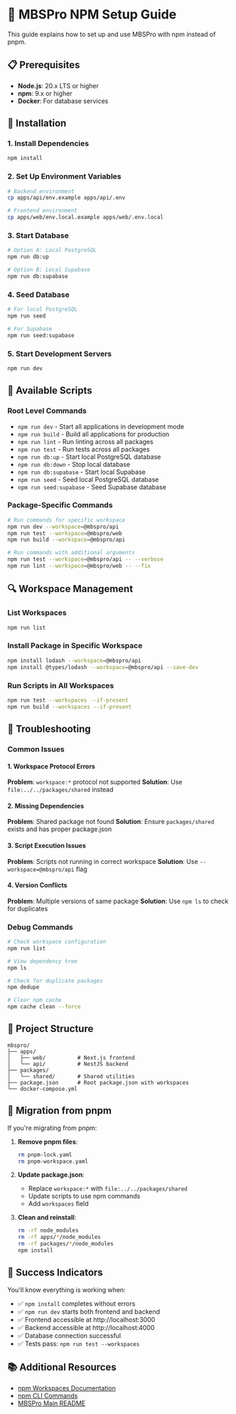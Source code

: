 # 🚀 MBSPro NPM Setup Guide

This guide explains how to set up and use MBSPro with npm instead of pnpm.

## 📋 Prerequisites

- **Node.js**: 20.x LTS or higher
- **npm**: 9.x or higher
- **Docker**: For database services

## 🔧 Installation

### 1. Install Dependencies
```bash
npm install
```

### 2. Set Up Environment Variables
```bash
# Backend environment
cp apps/api/env.example apps/api/.env

# Frontend environment  
cp apps/web/env.local.example apps/web/.env.local
```

### 3. Start Database
```bash
# Option A: Local PostgreSQL
npm run db:up

# Option B: Local Supabase
npm run db:supabase
```

### 4. Seed Database
```bash
# For local PostgreSQL
npm run seed

# For Supabase
npm run seed:supabase
```

### 5. Start Development Servers
```bash
npm run dev
```

## 🎯 Available Scripts

### Root Level Commands
- `npm run dev` - Start all applications in development mode
- `npm run build` - Build all applications for production
- `npm run lint` - Run linting across all packages
- `npm run test` - Run tests across all packages
- `npm run db:up` - Start local PostgreSQL database
- `npm run db:down` - Stop local database
- `npm run db:supabase` - Start local Supabase
- `npm run seed` - Seed local PostgreSQL database
- `npm run seed:supabase` - Seed Supabase database

### Package-Specific Commands
```bash
# Run commands for specific workspace
npm run dev --workspace=@mbspro/api
npm run test --workspace=@mbspro/web
npm run build --workspace=@mbspro/api

# Run commands with additional arguments
npm run test --workspace=@mbspro/api -- --verbose
npm run lint --workspace=@mbspro/web -- --fix
```

## 🔍 Workspace Management

### List Workspaces
```bash
npm run list
```

### Install Package in Specific Workspace
```bash
npm install lodash --workspace=@mbspro/api
npm install @types/lodash --workspace=@mbspro/api --save-dev
```

### Run Scripts in All Workspaces
```bash
npm run test --workspaces --if-present
npm run build --workspaces --if-present
```

## 🚨 Troubleshooting

### Common Issues

#### 1. Workspace Protocol Errors
**Problem**: `workspace:*` protocol not supported
**Solution**: Use `file:../../packages/shared` instead

#### 2. Missing Dependencies
**Problem**: Shared package not found
**Solution**: Ensure `packages/shared` exists and has proper package.json

#### 3. Script Execution Issues
**Problem**: Scripts not running in correct workspace
**Solution**: Use `--workspace=@mbspro/api` flag

#### 4. Version Conflicts
**Problem**: Multiple versions of same package
**Solution**: Use `npm ls` to check for duplicates

### Debug Commands
```bash
# Check workspace configuration
npm run list

# View dependency tree
npm ls

# Check for duplicate packages
npm dedupe

# Clear npm cache
npm cache clean --force
```

## 📁 Project Structure

```
mbspro/
├── apps/
│   ├── web/          # Next.js frontend
│   └── api/          # NestJS backend
├── packages/
│   └── shared/       # Shared utilities
├── package.json      # Root package.json with workspaces
└── docker-compose.yml
```

## 🔄 Migration from pnpm

If you're migrating from pnpm:

1. **Remove pnpm files**:
   ```bash
   rm pnpm-lock.yaml
   rm pnpm-workspace.yaml
   ```

2. **Update package.json**:
   - Replace `workspace:*` with `file:../../packages/shared`
   - Update scripts to use npm commands
   - Add `workspaces` field

3. **Clean and reinstall**:
   ```bash
   rm -rf node_modules
   rm -rf apps/*/node_modules
   rm -rf packages/*/node_modules
   npm install
   ```

## 🎉 Success Indicators

You'll know everything is working when:
- ✅ `npm install` completes without errors
- ✅ `npm run dev` starts both frontend and backend
- ✅ Frontend accessible at http://localhost:3000
- ✅ Backend accessible at http://localhost:4000
- ✅ Database connection successful
- ✅ Tests pass: `npm run test --workspaces`

## 📚 Additional Resources

- [npm Workspaces Documentation](https://docs.npmjs.com/cli/v7/using-npm/workspaces)
- [npm CLI Commands](https://docs.npmjs.com/cli/v7/commands)
- [MBSPro Main README](./README.md)

